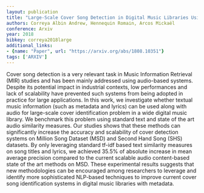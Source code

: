 ```yaml
---
layout: publication
title: "Large-Scale Cover Song Detection in Digital Music Libraries Using Metadata, Lyrics and Audio Features"
authors: Correya Albin Andrew, Hennequin Romain, Arcos Mickaël
conference: Arxiv
year: 2018
bibkey: correya2018large
additional_links:
- {name: "Paper", url: "https://arxiv.org/abs/1808.10351"}
tags: ['ARXIV']
---
```

Cover song detection is a very relevant task in Music Information Retrieval (MIR) studies and has been mainly addressed using audio-based systems. Despite its potential impact in industrial contexts, low performances and lack of scalability have prevented such systems from being adopted in practice for large applications. In this work, we investigate whether textual music information (such as metadata and lyrics) can be used along with audio for large-scale cover identification problem in a wide digital music library. We benchmark this problem using standard text and state of the art audio similarity measures. Our studies shows that these methods can significantly increase the accuracy and scalability of cover detection systems on Million Song Dataset (MSD) and Second Hand Song (SHS) datasets. By only leveraging standard tf-idf based text similarity measures on song titles and lyrics, we achieved 35.5% of absolute increase in mean average precision compared to the current scalable audio content-based state of the art methods on MSD. These experimental results suggests that new methodologies can be encouraged among researchers to leverage and identify more sophisticated NLP-based techniques to improve current cover song identification systems in digital music libraries with metadata.